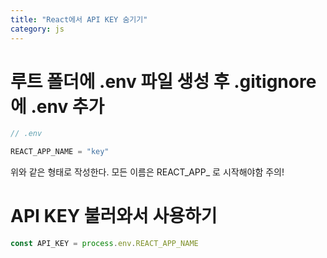 ```yaml
---
title: "React에서 API KEY 숨기기"
category: js
---
```

# 루트 폴더에 .env 파일 생성 후 .gitignore 에 .env 추가
```js
// .env

REACT_APP_NAME = "key"
```
위와 같은 형태로 작성한다. 모든 이름은 REACT_APP_ 로 시작해야함 주의!

# API KEY 불러와서 사용하기 
```js
const API_KEY = process.env.REACT_APP_NAME
```